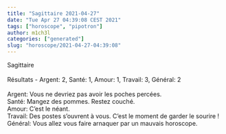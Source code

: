 ```yaml
---
title: "Sagittaire 2021-04-27"
date: "Tue Apr 27 04:39:08 CEST 2021"
tags: ["horoscope", "pipotron"]
author: m1ch3l
categories: ["generated"]
slug: "horoscope/2021-04-27-04:39:08"
---
```


Sagittaire<br>
<br>
Résultats - Argent: 2, Santé: 1, Amour: 1, Travail: 3, Général: 2<br>
<br>
Argent:  Vous ne devriez pas avoir les poches percées. <br>
Santé:   Mangez des pommes. Restez couché.<br>
Amour:   C’est le néant. <br>
Travail: Des postes s’ouvrent à vous. C’est le moment de garder le sourire !<br>
Général: Vous allez vous faire arnaquer par un mauvais horoscope.<br>
